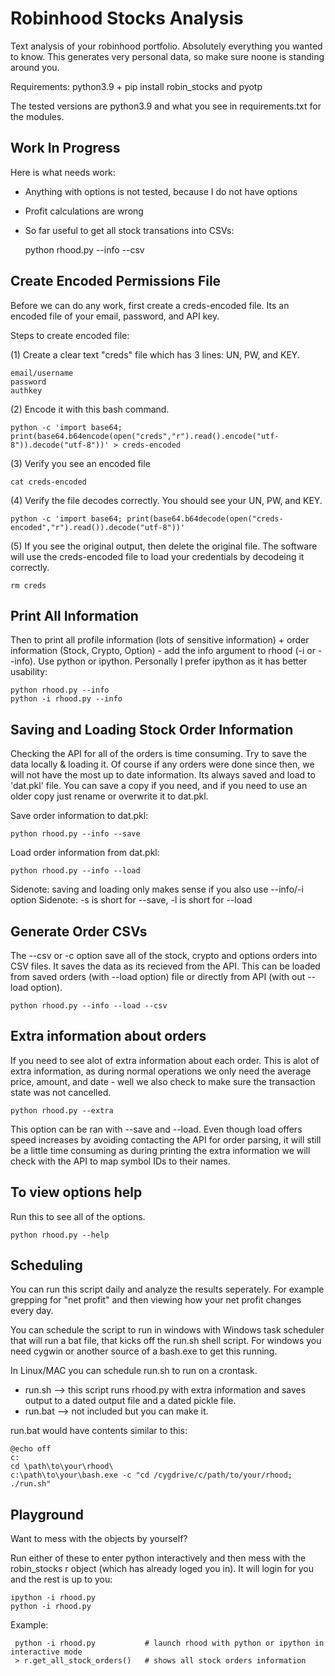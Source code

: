 # Robinhood Stocks Analysis

Text analysis of your robinhood portfolio. Absolutely everything you wanted to know. This generates very personal data, so make sure noone is standing around you.

Requirements: python3.9 + pip install robin_stocks and pyotp

The tested versions are python3.9 and what you see in requirements.txt for the modules.

## Work In Progress

Here is what needs work:

- Anything with options is not tested, because I do not have options
- Profit calculations are wrong
- So far useful to get all stock transations into CSVs:

    python rhood.py --info --csv

## Create Encoded Permissions File

Before we can do any work, first create a creds-encoded file. Its an encoded file of your email, password, and API key.

Steps to create encoded file:

(1) Create a clear text "creds" file which has 3 lines: UN, PW, and KEY.

    email/username
    password
    authkey

(2) Encode it with this bash command.

    python -c 'import base64; print(base64.b64encode(open("creds","r").read().encode("utf-8")).decode("utf-8"))' > creds-encoded

(3) Verify you see an encoded file

    cat creds-encoded

(4) Verify the file decodes correctly. You should see your UN, PW, and KEY.

    python -c 'import base64; print(base64.b64decode(open("creds-encoded","r").read()).decode("utf-8"))'

(5) If you see the original output, then delete the original file. The software will use the creds-encoded file to load your credentials by decodeing it correctly.

    rm creds

## Print All Information

Then to print all profile information (lots of sensitive information) + order information (Stock, Crypto, Option) - add the info argument to rhood (-i or --info). Use python or ipython. Personally I prefer ipython as it has better usability:

    python rhood.py --info
    python -i rhood.py --info

## Saving and Loading Stock Order Information

Checking the API for all of the orders is time consuming. Try to save the data locally & loading it. Of course if any orders were done since then, we will not have the most up to date information. Its always saved and load to 'dat.pkl' file. You can save a copy if you need, and if you need to use an older copy just rename or overwrite it to dat.pkl.

Save order information to dat.pkl:

    python rhood.py --info --save

Load order information from dat.pkl:

    python rhood.py --info --load

Sidenote: saving and loading only makes sense if you also use --info/-i option 
Sidenote: -s is short for --save, -l is short for --load

## Generate Order CSVs

The --csv or -c option save all of the stock, crypto and options orders into CSV files. It saves the data as its recieved from the API. This can be loaded from saved orders (with --load option) file or directly from API (with out --load option).

    python rhood.py --info --load --csv

## Extra information about orders

If you need to see alot of extra information about each order. This is alot of extra information, as during normal operations we only need the average price, amount, and date - well we also check to make sure the transaction state was not cancelled.

    python rhood.py --extra

This option can be ran with --save and --load. Even though load offers speed increases by avoiding contacting the API for order parsing, it will still be a little time consuming as during printing the extra information we will check with the API to map symbol IDs to their names.

## To view options help

Run this to see all of the options.

    python rhood.py --help

## Scheduling

You can run this script daily and analyze the results seperately. For example grepping for "net profit" and then viewing how your net profit changes every day.

You can schedule the script to run in windows with Windows task scheduler that will run a bat file, that kicks off the run.sh shell script. For windows you need cygwin or another source of a bash.exe to get this running.

In Linux/MAC you can schedule run.sh to run on a crontask.

* run.sh --> this script runs rhood.py with extra information and saves output to a dated output file and a dated pickle file.
* run.bat --> not included but you can make it.

run.bat would have contents similar to this:

    @echo off
    c:
    cd \path\to\your\rhood\
    c:\path\to\your\bash.exe -c "cd /cygdrive/c/path/to/your/rhood; ./run.sh"

## Playground

Want to mess with the objects by yourself?

Run either of these to enter python interactively and then mess with the robin_stocks r object (which has already loged you in). It will login for you and the rest is up to you:

    ipython -i rhood.py
    python -i rhood.py

Example:

     python -i rhood.py           # launch rhood with python or ipython in interactive mode
     > r.get_all_stock_orders()   # shows all stock orders information